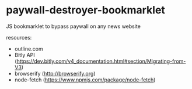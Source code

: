 # paywall-destroyer-bookmarklet
JS bookmarklet to bypass paywall on any news website

resources:
- outline.com
- Bitly API (https://dev.bitly.com/v4_documentation.html#section/Migrating-from-V3)
- browserify (http://browserify.org)
- node-fetch (https://www.npmjs.com/package/node-fetch)
